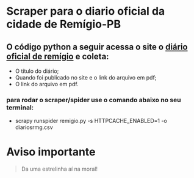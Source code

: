 # Scraper para o diario oficial da cidade de Remígio-PB 

## O código python a seguir acessa o site o [diário oficial de remígio](https://www.remigio.pb.gov.br/portal/publicacoes/diario-oficial) e coleta:

- O título do diário;
- Quando foi publicado no site e o link do arquivo em pdf;
- O link do arquivo em pdf.


### para rodar o scraper/spider use o comando abaixo no seu terminal:

- scrapy runspider remigio.py -s HTTPCACHE_ENABLED=1 -o diariosrmg.csv

# Aviso importante

> Da uma estrelinha aí na moral!